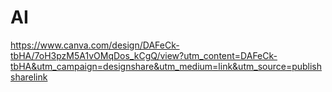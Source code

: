 # AI
https://www.canva.com/design/DAFeCk-tbHA/7oH3pzM5A1vOMqDos_kCgQ/view?utm_content=DAFeCk-tbHA&utm_campaign=designshare&utm_medium=link&utm_source=publishsharelink
